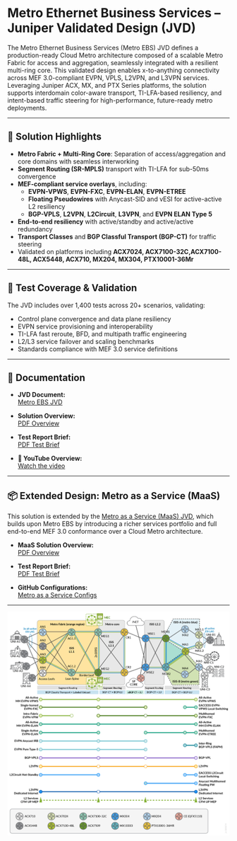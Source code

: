 # Metro Ethernet Business Services – Juniper Validated Design (JVD)

The Metro Ethernet Business Services (Metro EBS) JVD defines a production-ready Cloud Metro architecture composed of a scalable Metro Fabric for access and aggregation, seamlessly integrated with a resilient multi-ring core. This validated design enables x-to-anything connectivity across MEF 3.0-compliant EVPN, VPLS, L2VPN, and L3VPN services. Leveraging Juniper ACX, MX, and PTX Series platforms, the solution supports interdomain color-aware transport, TI-LFA-based resiliency, and intent-based traffic steering for high-performance, future-ready metro deployments.

---

## 🧱 Solution Highlights

- **Metro Fabric + Multi-Ring Core**: Separation of access/aggregation and core domains with seamless interworking
- **Segment Routing (SR-MPLS)** transport with TI-LFA for sub-50ms convergence
- **MEF-compliant service overlays**, including:
  - **EVPN-VPWS**, **EVPN-FXC**, **EVPN-ELAN**, **EVPN-ETREE**
  - **Floating Pseudowires** with Anycast-SID and vESI for active-active L2 resiliency
  - **BGP-VPLS**, **L2VPN**, **L2Circuit**, **L3VPN**, and **EVPN ELAN Type 5**
- **End-to-end resiliency** with active/standby and active/active redundancy
- **Transport Classes** and **BGP Classful Transport (BGP-CT)** for traffic steering
- Validated on platforms including **ACX7024, ACX7100-32C,ACX7100-48L, ACX5448, ACX710, MX204, MX304, PTX10001-36Mr**

---

## 🧪 Test Coverage & Validation

The JVD includes over 1,400 tests across 20+ scenarios, validating:

- Control plane convergence and data plane resiliency
- EVPN service provisioning and interoperability
- TI-LFA fast reroute, BFD, and multipath traffic engineering
- L2/L3 service failover and scaling benchmarks
- Standards compliance with MEF 3.0 service definitions

---

## 📄 Documentation

- **JVD Document:**  
  [Metro EBS JVD](https://www.juniper.net/documentation/us/en/software/jvd/jvd-metro-ebs-03-01/index.html)

- **Solution Overview:**  
  [PDF Overview](https://www.juniper.net/documentation/us/en/software/jvd/sol-overview-metro-ebs-03-01.pdf)

- **Test Report Brief:**  
  [PDF Test Brief](https://www.juniper.net/documentation/us/en/software/jvd/test-report-brief-metro-ebs-03-01.pdf)

- **🎥 YouTube Overview:**  
  [Watch the video](https://www.youtube.com/watch?v=dh3qvZMIhXA)

---

## 📦 Extended Design: Metro as a Service (MaaS)

This solution is extended by the [Metro as a Service (MaaS) JVD](https://www.juniper.net/documentation/us/en/software/jvd/jvd-metro-ebs-mef-03-02/index.html), which builds upon Metro EBS by introducing a richer services portfolio and full end-to-end MEF 3.0 conformance over a Cloud Metro architecture.

- **MaaS Solution Overview:**  
  [PDF Overview](https://www.juniper.net/documentation/us/en/software/jvd/solution-overview-metro-ebs-mef-03-02.pdf)

- **Test Report Brief:**  
  [PDF Test Brief](https://www.juniper.net/documentation/us/en/software/jvd/test-report-brief-metro-ebs-mef-03-02.pdf)

- **GitHub Configurations:**  
  [Metro as a Service Configs](https://github.com/Juniper/jvd/tree/main/Service%20Provider/Metro%20as%20a%20Service)

---

![Metro EBS Topology](images/metro-ebs-topology.png)
